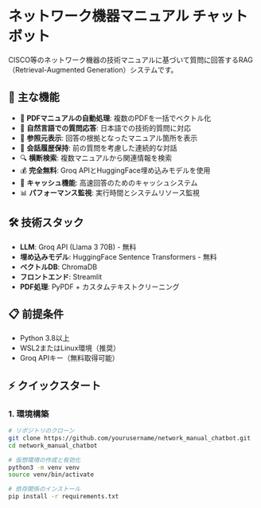 # ネットワーク機器マニュアル チャットボット

CISCO等のネットワーク機器の技術マニュアルに基づいて質問に回答するRAG（Retrieval-Augmented Generation）システムです。

## 🚀 主な機能

- 📄 **PDFマニュアルの自動処理**: 複数のPDFを一括でベクトル化
- 🤖 **自然言語での質問応答**: 日本語での技術的質問に対応
- 📍 **参照元表示**: 回答の根拠となったマニュアル箇所を表示
- 💬 **会話履歴保持**: 前の質問を考慮した連続的な対話
- 🔍 **横断検索**: 複数マニュアルから関連情報を検索
- 💰 **完全無料**: Groq APIとHuggingFace埋め込みモデルを使用
- 💾 **キャッシュ機能**: 高速回答のためのキャッシュシステム
- 📊 **パフォーマンス監視**: 実行時間とシステムリソース監視

## 🛠️ 技術スタック

- **LLM**: Groq API (Llama 3 70B) - 無料
- **埋め込みモデル**: HuggingFace Sentence Transformers - 無料
- **ベクトルDB**: ChromaDB
- **フロントエンド**: Streamlit
- **PDF処理**: PyPDF + カスタムテキストクリーニング

## 📋 前提条件

- Python 3.8以上
- WSL2またはLinux環境（推奨）
- Groq APIキー（無料取得可能）

## ⚡ クイックスタート

### 1. 環境構築

```bash
# リポジトリのクローン
git clone https://github.com/yourusername/network_manual_chatbot.git
cd network_manual_chatbot

# 仮想環境の作成と有効化
python3 -m venv venv
source venv/bin/activate

# 依存関係のインストール
pip install -r requirements.txt

